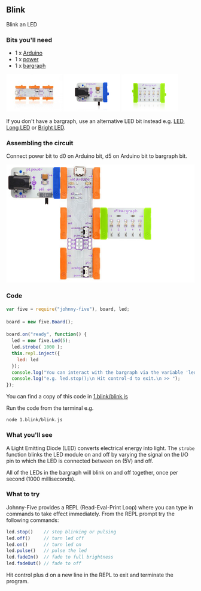 ## Blink

Blink an LED

### Bits you'll need

* 1 x [Arduino](http://littlebits.cc/bits/arduino)
* 1 x [power](http://littlebits.cc/bits/littlebits-power)
* 1 x [bargraph](http://littlebits.cc/bits/bargraph) 

![image](../images/arduino.jpg)
![image](../images/power.jpg)
![image](../images/bargraph.jpg)


If you don't have a bargraph, use an alternative LED bit instead e.g. [LED](http://littlebits.cc/bits/led), [Long LED](http://littlebits.cc/bits/long-led) or [Bright LED](http://littlebits.cc/bits/bright-led).

### Assembling the circuit

Connect power bit to d0 on Arduino bit, d5 on Arduino bit to bargraph bit.

![image](../images/blink.jpg)

### Code

```javascript
var five = require("johnny-five"), board, led;

board = new five.Board();

board.on("ready", function() {
  led = new five.Led(5);
  led.strobe( 1000 );
  this.repl.inject({
    led: led
  });
  console.log("You can interact with the bargraph via the variable 'led'");
  console.log("e.g. led.stop();\n Hit control-d to exit.\n >> ");
});
```
You can find a copy of this code in [1.blink/blink.js](./blink.js)

Run the code from the terminal e.g.

```shell
node 1.blink/blink.js
```

### What you'll see

A Light Emitting Diode (LED) converts electrical energy into light. The `strobe` function blinks the LED module on and off by varying the signal on the I/O pin to which the LED is connected between on (5V) and off.

All of the LEDs in the bargraph will blink on and off together, once per second (1000 milliseconds).

### What to try

Johnny-Five provides a REPL (Read-Eval-Print Loop) where you can type in commands to take effect immediately. From the REPL prompt try the following commands:

```javascript
led.stop()    // stop blinking or pulsing
led.off()     // turn led off
led.on()      // turn led on
led.pulse()   // pulse the led
led.fadeIn()  // fade to full brightness
led.fadeOut() // fade to off
```

Hit control plus d on a new line in the REPL to exit and terminate the program.
